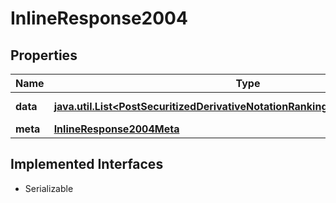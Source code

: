 

# InlineResponse2004


## Properties

Name | Type | Description | Notes
------------ | ------------- | ------------- | -------------
**data** | [**java.util.List&lt;PostSecuritizedDerivativeNotationRankingIntradayListDataItems&gt;**](PostSecuritizedDerivativeNotationRankingIntradayListDataItems.md) | List of notations. |  [optional]
**meta** | [**InlineResponse2004Meta**](InlineResponse2004Meta.md) |  |  [optional]


## Implemented Interfaces

* Serializable


